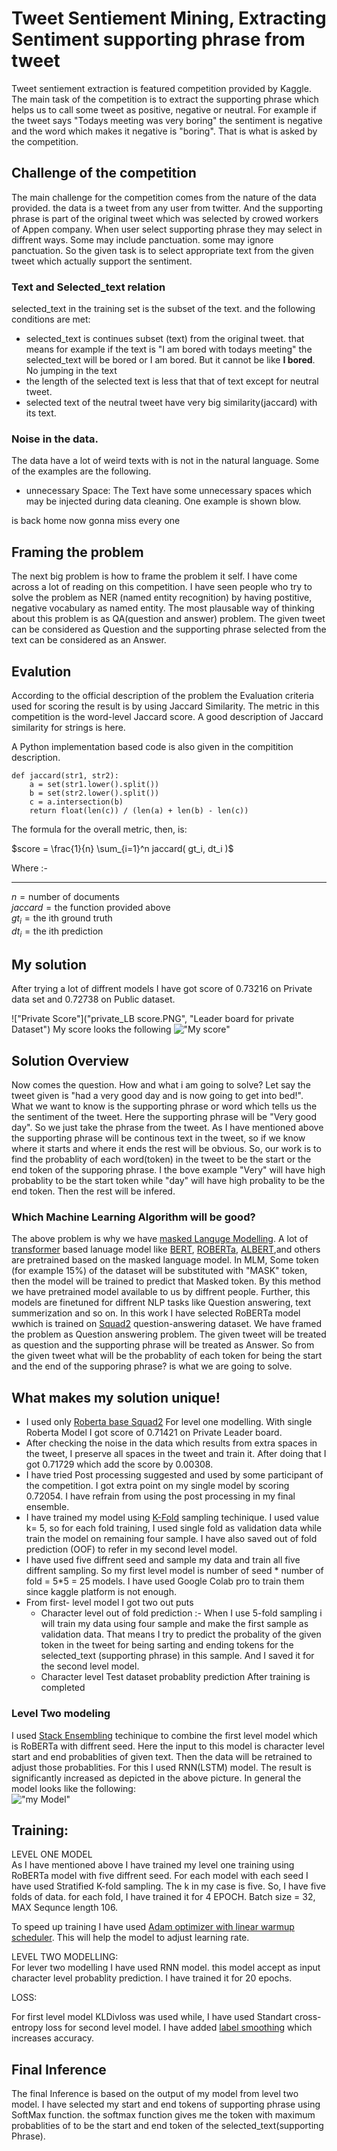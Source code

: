# Tweet Sentiement Mining, Extracting Sentiment supporting phrase from tweet

Tweet sentiement extraction is featured competition provided by Kaggle. The main task of the competition is to extract the supporting phrase which helps us to call some tweet as positive, negative or neutral. For example if the tweet says "Todays meeting was very boring" the sentiment is negative and the word which makes it negative is "boring". That is what is asked by the competition.

## Challenge of the competition

The main challenge for the competition comes from the nature of the data provided. the data is a tweet from any user from twitter. And the supporting phrase is part of the original tweet which was selected by crowed workers of Appen company. When user select supporting phrase they may select in diffrent ways. Some may include panctuation. some may ignore panctuation.
So the given task is to select appropriate text from the given tweet which actually support the sentiment.

### Text and Selected_text relation

selected_text in the training set is the subset of the text. and the following conditions are met:

- selected_text is continues subset (text) from the original tweet. that means for example if the text is "I am bored with todays meeting" the selected_text will be bored or I am bored. But it cannot be like **I bored**. No jumping in the text
- the length of the selected text is less that that of text except for neutral tweet.
- selected text of the neutral tweet have very big similarity(jaccard) with its text.

### Noise in the data.

The data have a lot of weird texts with is not in the natural language. Some of the examples are the following.

- unnecessary Space: The Text have some unnecessary spaces which may be injected during data cleaning. One example is shown blow.

is back home now gonna miss every one

## Framing the problem

The next big problem is how to frame the problem it self. I have come across a lot of reading on this competition. I have seen people who try to solve the problem as NER (named entity recognition) by having postitive, negative vocabulary as named entity. The most plausable way of thinking about this problem is as QA(question and answer) problem. The given tweet can be considered as Question and the supporting phrase selected from the text can be considered as an Answer.

## Evalution

According to the official description of the problem the Evaluation criteria used for scoring the result is by using Jaccard Similarity. The metric in this competition is the word-level Jaccard score. A good description of Jaccard similarity for strings is here.

A Python implementation based code is also given in the compitition description.

```
def jaccard(str1, str2):
    a = set(str1.lower().split())
    b = set(str2.lower().split())
    c = a.intersection(b)
    return float(len(c)) / (len(a) + len(b) - len(c))
```

The formula for the overall metric, then, is:

$score = \frac{1}{n} \sum_{i=1}^n jaccard( gt_i, dt_i )$

Where :-

---

$n = \textrm{number of documents}$ <br>
$jaccard = \textrm{the function provided above}$ <br>
$gt_i = \textrm{the ith ground truth}$<br>
$dt_i = \textrm{the ith prediction}$

## My solution

After trying a lot of diffrent models I have got score of 0.73216 on Private data set and 0.72738 on Public dataset.

!["Private Score"]("private_LB score.PNG", "Leader board for private Dataset")
My score looks the following
!["My score"]("my_private_score.PNG", "my score")

## Solution Overview

Now comes the question. How and what i am going to solve? Let say the tweet given is "had a very good day and is now going to get into bed!". What we want to know is the supporting phrase or word which tells us the the sentiment of the tweet. Here the supporting phrase will be "Very good day". So we just take the phrase from the tweet. As I have mentioned above the supporting phrase will be continous text in the tweet, so if we know where it starts and where it ends the rest will be obvious. So, our work is to find the probablity of each word(token) in the tweet to be the start or the end token of the supporing phrase. I the bove example "Very" will have high probablity to be the start token while "day" will have high probality to be the end token. Then the rest will be infered.

### Which Machine Learning Algorithm will be good?

The above problem is why we have [masked Languge Modelling](https://arxiv.org/abs/2011.00960). A lot of [transformer](https://arxiv.org/abs/1706.03762) based lanuage model like [BERT](https://arxiv.org/abs/1810.04805), [ROBERTa](https://arxiv.org/abs/1907.11692), [ALBERT](https://arxiv.org/abs/1909.11942),and others are pretrained based on the masked language model. In MLM, Some token (for example 15%) of the dataset will be substituted with "MASK" token, then the model will be trained to predict that Masked token. By this method we have pretrained model available to us by diffrent people. Further, this models are finetuned for diffrent NLP tasks like Question answering, text summerization and so on. In this work I have selected RoBERTa model wwhich is trained on [Squad2](https://web.stanford.edu/class/archive/cs/cs224n/cs224n.1194/reports/default/15816213.pdf) question-answering dataset. We have framed the problem as Question answering problem. The given tweet will be treated as question and the supporting phrase will be treated as Answer. So from the given tweet what will be the probablity of each token for being the start and the end of the supporing phrase? is what we are going to solve.

## What makes my solution unique!

- I used only [Roberta base Squad2](https://arxiv.org/abs/1907.11692) For level one modelling. With single Roberta Model I got score of 0.71421 on Private Leader board.
- After checking the noise in the data which results from extra spaces in the tweet, I preserve all spaces in the tweet and train it. After doing that I got 0.71729 which add the score by 0.00308.
- I have tried Post processing suggested and used by some participant of the competition. I got extra point on my single model by scoring 0.72054. I have refrain from using the post processing in my final ensemble.
- I have trained my model using [K-Fold](http://statweb.stanford.edu/~tibs/sta306bfiles/cvwrong.pdf) sampling techinique. I used value k= 5, so for each fold training, I used single fold as validation data while train the model on remaining four sample. I have also saved out of fold prediction (OOF) to refer in my second level model.
- I have used five diffrent seed and sample my data and train all five diffrent sampling. So my first level model is number of seed * number of fold = 5*5 = 25 models. I have used Google Colab pro to train them since kaggle platform is not enough.
- From first- level model I got two out puts
  - Character level out of fold prediction :- When I use 5-fold sampling i will train my data using four sample and make the first sample as validation data. That means I try to predict the probality of the given token in the tweet for being sarting and ending tokens for the selected_text (supporting phrase) in this sample. And I saved it for the second level model.
  - Character level Test dataset probablity prediction After training is completed

### Level Two modeling

I used [Stack Ensembling](https://www.sciencedirect.com/science/article/abs/pii/S0893608005800231) techinique to combine the first level model which is RoBERTa with diffrent seed. Here the input to this model is character level start and end probablities of given text. Then the data will be retrained to adjust those probablities. For this I used RNN(LSTM) model. The result is significantly increased as depicted in the above picture.
In general the model looks like the following:<br>
!["my Model"]("model.PNG", "My model")

## Training:

LEVEL ONE MODEL <br>
As I have mentioned above I have trained my level one training using RoBERTa model with five diffrent seed. For each model with each seed I have used Stratified K-fold sampling. The k in my case is five. So, I have five folds of data. for each fold, I have trained it for 4 EPOCH. Batch size = 32, MAX Sequnce length 106.

To speed up training I have used [Adam optimizer with linear warmup scheduler](https://huggingface.co/transformers/main_classes/optimizer_schedules.html). This will help the model to adjust learning rate. <br>

LEVEL TWO MODELLING:<br>
For lever two modelling I have used RNN model. this model accept as input character level probablity prediction. I have trained it for 20 epochs.

LOSS:

For first level model KLDivloss was used while, I have used Standart cross-entropy loss for second level model. I have added [label smoothing](https://paperswithcode.com/method/label-smoothing) which increases accuracy.

## Final Inference

The final Inference is based on the output of my model from level two model. I have selected my start and end tokens of supporting phrase using SoftMax function. the softmax function gives me the token with maximum probablities of to be the start and end token of the selected_text(supporting Phrase).
